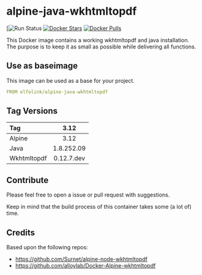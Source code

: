 # alpine-java-wkhtmltopdf

[![Run Status](https://github.com/ElfoLiNk/alpine-java-wkhtmltopdf/workflows/ci/badge.svg?branch=3.12)
[![Docker Stars](https://img.shields.io/docker/stars/elfolink/alpine-java-wkhtmltopdf.svg)](https://hub.docker.com/r/elfolink/alpine-java-wkhtmltopdf/)
[![Docker Pulls](https://img.shields.io/docker/pulls/elfolink/alpine-java-wkhtmltopdf.svg)](https://hub.docker.com/r/elfolink/alpine-java-wkhtmltopdf/)

This Docker image contains a working wkhtmltopdf and java installation. The purpose is to keep it as small as possible while delivering all functions.

## Use as baseimage

This image can be used as a base for your project.

```yaml
FROM elfolink/alpine-java-wkhtmltopdf
```

## Tag Versions

| Tag             | 3.12        |
| :---            | :---:       |
| Alpine          | 3.12        |
| Java            | 1.8.252.09  |
| Wkhtmltopdf     | 0.12.7.dev  |

## Contribute

Please feel free to open a issue or pull request with suggestions.

Keep in mind that the build process of this container takes some (a lot of) time.

## Credits

Based upon the following repos:
- https://github.com/Surnet/alpine-node-wkhtmltopdf
- https://github.com/alloylab/Docker-Alpine-wkhtmltopdf
